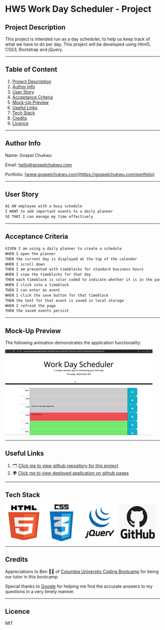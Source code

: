 # HW5 Work Day Scheduler - Project

## Project Description

This project is intended run as a day scheduler, to help us keep track of what we have to do per day. This project will be developed using Html5, CSS3, Bootstrap and jQuery.

---

## Table of Content

1. [Project Description](https://github.com/Brondchux/hw5-work-day-scheduler#project-description)
2. [Author Info](https://github.com/Brondchux/hw5-work-day-scheduler#author-info)
3. [User Story](https://github.com/Brondchux/hw5-work-day-scheduler#user-story)
4. [Acceptance Criteria](https://github.com/Brondchux/hw5-work-day-scheduler#acceptance-criteria)
5. [Mock-Up Preview](https://github.com/Brondchux/hw5-work-day-scheduler#mock-up-preview)
6. [Useful Links](https://github.com/Brondchux/hw5-work-day-scheduler#useful-links)
7. [Tech Stack](https://github.com/Brondchux/hw5-work-day-scheduler#tech-stack)
8. [Credits](https://github.com/Brondchux/hw5-work-day-scheduler#credits)
9. [Licence](https://github.com/Brondchux/hw5-work-day-scheduler#licence)

---

## Author Info

Name: Gospel Chukwu

Email: hello@gospelchukwu.com

Portfolio: [www.gospelchukwu.com](https://gospelchukwu.com/portfolio)

---

## User Story

```md
AS AN employee with a busy schedule
I WANT to add important events to a daily planner
SO THAT I can manage my time effectively
```

---

## Acceptance Criteria

```md
GIVEN I am using a daily planner to create a schedule
WHEN I open the planner
THEN the current day is displayed at the top of the calendar
WHEN I scroll down
THEN I am presented with timeblocks for standard business hours
WHEN I view the timeblocks for that day
THEN each timeblock is color coded to indicate whether it is in the past, present, or future
WHEN I click into a timeblock
THEN I can enter an event
WHEN I click the save button for that timeblock
THEN the text for that event is saved in local storage
WHEN I refresh the page
THEN the saved events persist
```

---

## Mock-Up Preview

The following animation demonstrates the application functionality:

![A user clicks on slots on the color-coded calendar and edits the events.](./assets/images/scheduler-demo.gif)

---

## Useful Links

1. 🗂 [Click me to view github repository for this project](https://github.com/Brondchux/hw5-work-day-scheduler/)
2. 🌍 [Click me to view deployed application on github pages](https://brondchux.github.io/hw5-work-day-scheduler/)

---

## Tech Stack

![html5 logo](./assets/images/techs/html5.png)
![css3 logo](./assets/images/techs/css3.png)
![jquery logo](./assets/images/techs/jquery.png)
![github logo](./assets/images/techs/github.png)

---

## Credits

Appreciations to Ben 🙌🏾 of [Columbia University Coding Bootcamp](https://bootcamp.cvn.columbia.edu/coding/landing-ftpt/?s=Google-Brand&msg_cv_scta=4&msg_cv_stbn=1&msg_cv_fcta=1&dki=Learn%20Coding&pkw=%2Bcolumbia%20%2Bcoding%20%2Bbootcamp&pcrid=471112563836&pmt=b&utm_source=google&utm_medium=cpc&utm_campaign=GGL%7CCOLUMBIA-UNIVERSITY%7CSEM%7CCODING%7C-%7COFL%7CTIER-1%7CALL%7CBRD%7CBMM%7CCore%7CBootcamp&utm_term=%2Bcolumbia%20%2Bcoding%20%2Bbootcamp&s=google&k=%2Bcolumbia%20%2Bcoding%20%2Bbootcamp&utm_adgroupid=111600049635&utm_locationphysicalms=9067609&utm_matchtype=b&utm_network=g&utm_device=c&utm_content=471112563836&utm_placement=&gclid=CjwKCAjwlrqHBhByEiwAnLmYUA8CIItksRJF6IT6XMX8WOOJBO-jtCRkzXZhI2gvsZrFEpYdRXy54RoC6jQQAvD_BwE&gclsrc=aw.ds) for being our tutor in this bootcamp.

Special thanks to [Google](https://www.google.com) for helping me find the accurate answers to my questions in a very timely manner.

---

## Licence

MIT
